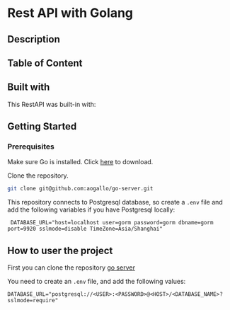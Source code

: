# Rest API with Golang

## Description

## Table of Content

## Built with

This RestAPI was built-in with:

## Getting Started

### Prerequisites

Make sure Go is installed. Click [here](https://go.dev/doc/install) to download.

Clone the repository.

```bash
git clone git@github.com:aogallo/go-server.git
```

This repository connects to Postgresql database, so create a `.env` file and add the following variables if you have Postgresql locally:

```
 DATABASE_URL="host=localhost user=gorm password=gorm dbname=gorm port=9920 sslmode=disable TimeZone=Asia/Shanghai"
```

## How to user the project

First you can clone the repository [go server]("https://github.com/aogallo/go-server")

You need to create an `.env` file, and add the following values:

```
DATABASE_URL="postgresql://<USER>:<PASSWORD>@<HOST>/<DATABASE_NAME>?sslmode=require"
```
